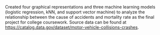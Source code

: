 Created four graphical representations and three machine learning models (logistic regression, kNN, and support vector machine) to analyze the relationship between the cause of accidents and mortality rate as the final project for college coursework. Source data can be found at https://catalog.data.gov/dataset/motor-vehicle-collisions-crashes.

